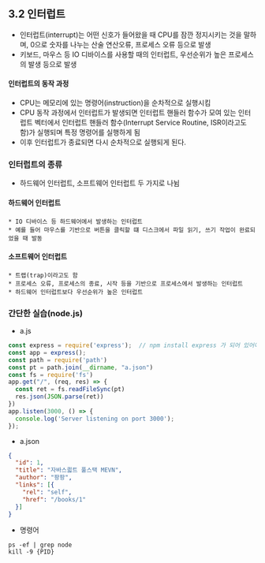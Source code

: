 ## 3.2 인터럽트
  * 인터럽트(interrupt)는 어떤 신호가 들어왔을 때 CPU를 잠깐 정지시키는 것을 말하며, 0으로 숫자를 나누는 산술 연산오류, 프로세스 오류 등으로 발생
  * 키보드, 마우스 등 IO  디바이스를 사용할 때의 인터럽트, 우선순위가 높은 프로세스의 발생 등으로 발생

#### 인터럽트의 동작 과정
  * CPU는 메모리에 있는 명령어(instruction)을 순차적으로 실행시킴
  * CPU 동작 과정에서 인터럽트가 발생되면 인터럽트 핸들러 함수가 모여 있는 인터럽트 벡터에서 인터럽트 핸들러 함수(Interrupt Service Routine, ISR이라고도 함)가 실행되며 특정 명령어를 실행하게 됨
  * 이후 인터럽트가 종료되면 다시 순차적으로 실행되게 된다.

### 인터럽트의 종류
  * 하드웨어 인터럽트, 소프트웨어 인터럽트 두 가지로 나뉨
  #### 하드웨어 인터럽트
    * IO 디바이스 등 하드웨어에서 발생하는 인터럽트
    * 예를 들어 마우스를 기반으로 버튼을 클릭할 떄 디스크에서 파일 읽기, 쓰기 작업이 완료되었을 때 발동
  #### 소프트웨어 인터럽트
    * 트랩(trap)이라고도 함
    * 프로세스 오류, 프로세스의 종료, 시작 등을 기반으로 프로세스에서 발생하는 인터럽트
    * 하드웨어 인터럽트보다 우선순위가 높은 인터럽트

### 간단한 실습(node.js)
  * a.js
  ```js
  const express = require('express');  // npm install express 가 되어 있어야 함
  const app = express();
  const path = require('path')
  const pt = path.join(__dirname, "a.json")
  const fs = require('fs')
  app.get("/", (req, res) => {
    const ret = fs.readFileSync(pt)
    res.json(JSON.parse(ret))
  })
  app.listen(3000, () => {
    console.log('Server listening on port 3000');
  });
  ```
  * a.json
  ```json
  {
    "id": 1,
    "title": "자바스킓트 풀스택 MEVN",
    "author": "팡팡",
    "links": [{
      "rel": "self",
      "href": "/books/1"
    }]
  }
  ```
  * 명령어
  ```
  ps -ef | grep node
  kill -9 {PID}
  ```